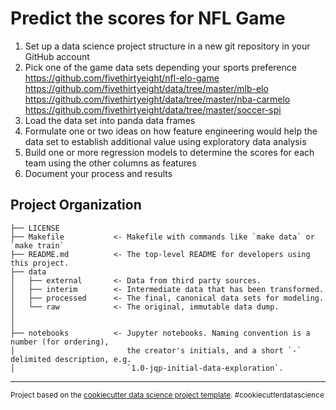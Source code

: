 Predict the scores for NFL Game
==============================

1. Set up a data science project structure in a new git repository in your GitHub account
2. Pick one of the game data sets depending your sports preference
https://github.com/fivethirtyeight/nfl-elo-game
https://github.com/fivethirtyeight/data/tree/master/mlb-elo
https://github.com/fivethirtyeight/data/tree/master/nba-carmelo
https://github.com/fivethirtyeight/data/tree/master/soccer-spi
3. Load the data set into panda data frames
4. Formulate one or two ideas on how feature engineering would help the data set to
establish additional value using exploratory data analysis
5. Build one or more regression models to determine the scores for each team using the
other columns as features
6. Document your process and results

Project Organization
------------

    ├── LICENSE
    ├── Makefile           <- Makefile with commands like `make data` or `make train`
    ├── README.md          <- The top-level README for developers using this project.
    ├── data
    │   ├── external       <- Data from third party sources.
    │   ├── interim        <- Intermediate data that has been transformed.
    │   ├── processed      <- The final, canonical data sets for modeling.
    │   └── raw            <- The original, immutable data dump.
    │
    │
    ├── notebooks          <- Jupyter notebooks. Naming convention is a number (for ordering),
    │                         the creator's initials, and a short `-` delimited description, e.g.
    │                         `1.0-jqp-initial-data-exploration`.



--------

<p><small>Project based on the <a target="_blank" href="https://drivendata.github.io/cookiecutter-data-science/">cookiecutter data science project template</a>. #cookiecutterdatascience</small></p>
